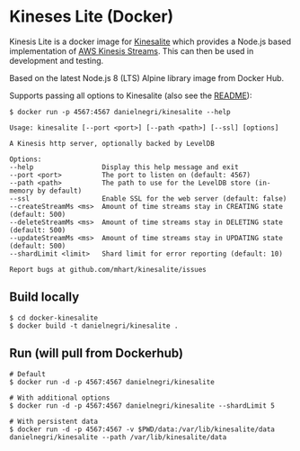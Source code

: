 # Kineses Lite (Docker)

Kinesis Lite is a docker image for [Kinesalite](https://github.com/mhart/kinesalite) which provides a Node.js based implementation of [AWS Kinesis Streams](https://aws.amazon.com/kinesis/streams/). This can then be used in development and testing.

Based on the latest Node.js 8 (LTS) Alpine library image from Docker Hub.

Supports passing all options to Kinesalite (also see the [README](https://github.com/mhart/kinesalite/blob/master/README.md)):

```
$ docker run -p 4567:4567 danielnegri/kinesalite --help

Usage: kinesalite [--port <port>] [--path <path>] [--ssl] [options]

A Kinesis http server, optionally backed by LevelDB

Options:
--help                 Display this help message and exit
--port <port>          The port to listen on (default: 4567)
--path <path>          The path to use for the LevelDB store (in-memory by default)
--ssl                  Enable SSL for the web server (default: false)
--createStreamMs <ms>  Amount of time streams stay in CREATING state (default: 500)
--deleteStreamMs <ms>  Amount of time streams stay in DELETING state (default: 500)
--updateStreamMs <ms>  Amount of time streams stay in UPDATING state (default: 500)
--shardLimit <limit>   Shard limit for error reporting (default: 10)

Report bugs at github.com/mhart/kinesalite/issues
```

## Build locally

```
$ cd docker-kinesalite
$ docker build -t danielnegri/kinesalite .
```

## Run (will pull from Dockerhub)

```
# Default
$ docker run -d -p 4567:4567 danielnegri/kinesalite

# With additional options
$ docker run -d -p 4567:4567 danielnegri/kinesalite --shardLimit 5

# With persistent data
$ docker run -d -p 4567:4567 -v $PWD/data:/var/lib/kinesalite/data danielnegri/kinesalite --path /var/lib/kinesalite/data
```
